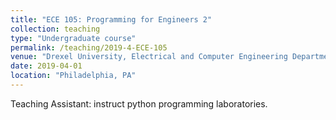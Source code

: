 ```yaml
---
title: "ECE 105: Programming for Engineers 2"
collection: teaching
type: "Undergraduate course"
permalink: /teaching/2019-4-ECE-105
venue: "Drexel University, Electrical and Computer Engineering Department"
date: 2019-04-01
location: "Philadelphia, PA"
---
```


Teaching Assistant: instruct python programming laboratories.
